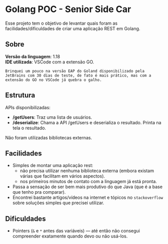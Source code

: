 # Golang POC - Senior Side Car
Esse projeto tem o objetivo de levantar quais foram as facilidades/dificuldades de criar uma aplicação REST em Golang. 

## Sobre
**Versão da linguagem**: 1.18  
**IDE utilizada**: VSCode com a extensão GO. 

```Brinquei um pouco na versão EAP do Goland disponibilizado pela JetBrains com 30 dias de teste, de fato é mais prático, mas com a extensão do GO no VSCode já quebra o galho.```

## Estrutura
APIs disponibilizadas:  
* **/getUsers**: Traz uma lista de usuários.
* **/deserialize**: Chama a API /getUsers e deserializa o resultado. Printa na tela o resultado.

Não foram utilizadas bibliotecas externas.

## Facilidades

- Simples de montar uma aplicação rest:    
  - não precisa utilizar nenhuma biblioteca externa (embora existam várias que facilitam em vários aspectos).
  - nos primeiros minutos de contato com a linguagem já está pronta.
- Passa a sensação de ser bem mais produtivo do que Java (que é a base que tenho pra comparar).
- Encontrei bastante artigos/vídeos na internet e tópicos no `stackoverflow` sobre soluções simples que precisei utilizar.

## Dificuldades
- Pointers (`&` e `*` antes das variáveis) — até então não consegui compreender exatamente quando devo ou não usá-los.